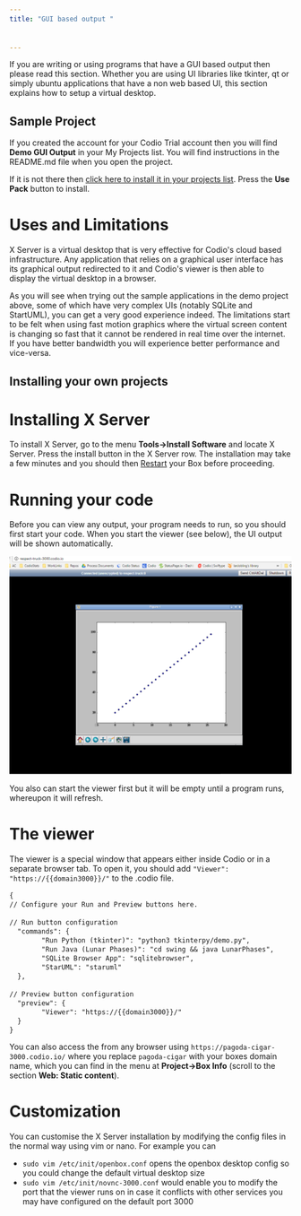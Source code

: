 ```yaml
---
title: "GUI based output "


---
```


If you are writing or using programs that have a GUI based output then please read this section. Whether you are using UI libraries like tkinter, qt or simply ubuntu applications that have a non web based UI, this section explains how to setup a virtual desktop.

## Sample Project
If you created the account for your Codio Trial account then you will find **Demo GUI Output** in your My Projects list. You will find instructions in the README.md file when you open the project.

If it is not there then [click here to install it in your projects list](https://codio.com/home/starter-packs/d9c00215-ec2a-46e7-b64e-85fab45b0872/). Press the **Use Pack** button to install.

# Uses and Limitations
X Server is a virtual desktop that is very effective for Codio's cloud based infrastructure. Any application that relies on a graphical user interface has its graphical output redirected to it and Codio's viewer is then able to display the virtual desktop in a browser.

As you will see when trying out the sample applications in the demo project above, some of which have very complex UIs (notably SQLite and StartUML), you can get a very good experience indeed. The limitations start to be felt when using fast motion graphics where the virtual screen content is changing so fast that it cannot be rendered in real time over the internet. If you have better bandwidth you will experience better performance and vice-versa.


## Installing your own projects

# Installing X Server
To install X Server, go to the menu **Tools->Install Software** and locate X Server. Press the install button in the X Server row. The installation may take a few minutes and you should then [Restart](/ide/boxes/restart-reset/) your Box before proceeding.

# Running your code
Before you can view any output, your program needs to run, so you should first start your code. When you start the viewer (see below), the UI output will be shown automatically.

![GUI Output](/img/guioutput.png)

You also can start the viewer first but it will be empty until a program runs, whereupon it will refresh.

# The viewer
The viewer is a special window that appears either inside Codio or in a separate browser tab. To open it, you should add `"Viewer": "https://{{domain3000}}/"` to the .codio file.

```
{
// Configure your Run and Preview buttons here.

// Run button configuration
  "commands": {
        "Run Python (tkinter)": "python3 tkinterpy/demo.py",
        "Run Java (Lunar Phases)": "cd swing && java LunarPhases",
        "SQLite Browser App": "sqlitebrowser",
        "StarUML": "staruml"
  },

// Preview button configuration
  "preview": {
        "Viewer": "https://{{domain3000}}/"
  }
}
```

You can also access the from any browser using `https://pagoda-cigar-3000.codio.io/` where you replace `pagoda-cigar` with your boxes domain name, which you can find in the menu at **Project->Box Info** (scroll to the section **Web: Static content**).

# Customization
You can customise the X Server installation by modifying the config files in the normal way using vim or nano. For example you can

- `sudo vim /etc/init/openbox.conf` opens the openbox desktop config so you could change the default virtual desktop size
- `sudo vim /etc/init/novnc-3000.conf` would enable you to modify the port that the viewer runs on in case it conflicts with other services you may have configured on the default port 3000

